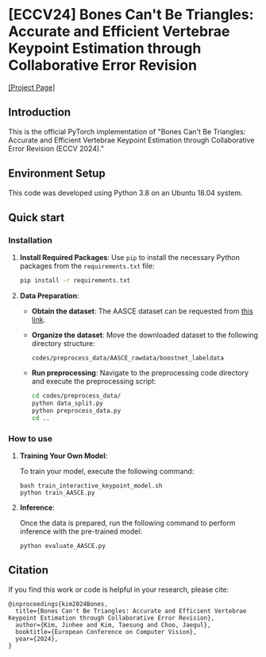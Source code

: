 # [ECCV24] Bones Can't Be Triangles: Accurate and Efficient Vertebrae Keypoint Estimation through Collaborative Error Revision 

[[Project Page]](https://ts-kim.github.io/KeyBot/)
## Introduction

This is the official PyTorch implementation of "Bones Can't Be Triangles: Accurate and Efficient Vertebrae Keypoint Estimation through Collaborative Error Revision (ECCV 2024)."


## Environment Setup

This code was developed using Python 3.8 on an Ubuntu 18.04 system.

## Quick start

### Installation

1. **Install Required Packages**:
   Use `pip` to install the necessary Python packages from the `requirements.txt` file:
   ```bash
   pip install -r requirements.txt
   ```

2. **Data Preparation**:
   
   - **Obtain the dataset**: The AASCE dataset can be requested from [this link](http://spineweb.digitalimaginggroup.ca/Index.php?n=Main.Datasets#Dataset_16.3A_609_spinal_anterior-posterior_x-ray_images).
   
   - **Organize the dataset**: Move the downloaded dataset to the following directory structure:
     ```
     codes/preprocess_data/AASCE_rawdata/boostnet_labeldata
     ```
   
   - **Run preprocessing**: Navigate to the preprocessing code directory and execute the preprocessing script:
     ```bash
     cd codes/preprocess_data/
     python data_split.py
     python preprocess_data.py
     cd ..
     ```
   
### How to use


1. **Training Your Own Model**:
   
   To train your model, execute the following command:
   ```
   bash train_interactive_keypoint_model.sh
   python train_AASCE.py
   ```
2. **Inference**:
   
   Once the data is prepared, run the following command to perform inference with the pre-trained model:
   ```
   python evaluate_AASCE.py
   ```


## Citation

If you find this work or code is helpful in your research, please cite:
```
@inproceedings{kim2024Bones,
  title={Bones Can't Be Triangles: Accurate and Efficient Vertebrae Keypoint Estimation through Collaborative Error Revision},
  author={Kim, Jinhee and Kim, Taesung and Choo, Jaegul},
  booktitle={European Conference on Computer Vision},
  year={2024},
}
```
